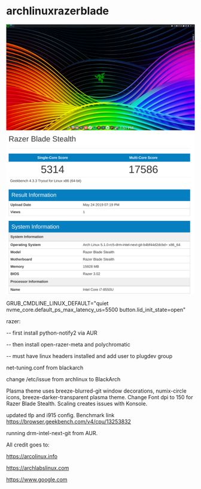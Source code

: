 # archlinuxrazerblade
![Screenshot](screen.png)
![Screenshot](geekbench-1.png)


GRUB_CMDLINE_LINUX_DEFAULT="quiet nvme_core.default_ps_max_latency_us=5500 button.lid_init_state=open"

razer:
  
--  first install python-notify2 via AUR
  
--  then install open-razer-meta and polychromatic
  
--  must have linux headers installed and add user to plugdev group  

net-tuning.conf from blackarch

change /etc/issue from archlinux to BlackArch

Plasma theme uses breeze-blurred-git window decorations, numix-circle icons, breeze-darker-transparent plasma theme.  Change Font dpi to 150 for Razer Blade Stealth.  Scaling creates issues with Konsole.

updated tlp and i915 config.  Benchmark link https://browser.geekbench.com/v4/cpu/13253832

running drm-intel-next-git from AUR.

All credit goes to:

https://arcolinux.info

https://archlabslinux.com

https://www.google.com


